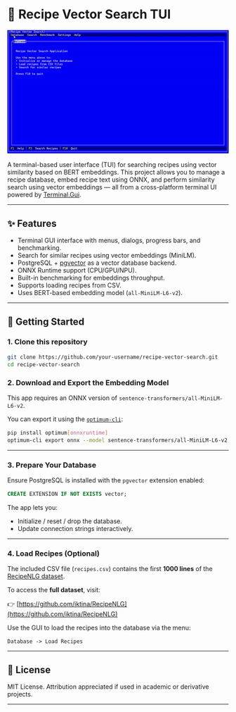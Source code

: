 # 🍲 Recipe Vector Search TUI

![Demo](demo.gif)

A terminal-based user interface (TUI) for searching recipes using vector similarity based on BERT embeddings. This project allows you to manage a recipe database, embed recipe text using ONNX, and perform similarity search using vector embeddings — all from a cross-platform terminal UI powered by [Terminal.Gui](https://github.com/gui-cs/Terminal.Gui).

---

## ✨ Features

- Terminal GUI interface with menus, dialogs, progress bars, and benchmarking.
- Search for similar recipes using vector embeddings (MiniLM).
- PostgreSQL + [pgvector](https://github.com/pgvector/pgvector) as a vector database backend.
- ONNX Runtime support (CPU/GPU/NPU).
- Built-in benchmarking for embeddings throughput.
- Supports loading recipes from CSV.
- Uses BERT-based embedding model (`all-MiniLM-L6-v2`).

---

## 🚀 Getting Started

### 1. Clone this repository

```bash
git clone https://github.com/your-username/recipe-vector-search.git
cd recipe-vector-search
````

### 2. Download and Export the Embedding Model

This app requires an ONNX version of `sentence-transformers/all-MiniLM-L6-v2`.

You can export it using the [`optimum-cli`](https://huggingface.co/docs/optimum/cli/usage/export_onnx):

```bash
pip install optimum[onnxruntime]
optimum-cli export onnx --model sentence-transformers/all-MiniLM-L6-v2 minilm_onnx/
```

---

### 3. Prepare Your Database

Ensure PostgreSQL is installed with the `pgvector` extension enabled:

```sql
CREATE EXTENSION IF NOT EXISTS vector;
```

The app lets you:

* Initialize / reset / drop the database.
* Update connection strings interactively.

---

### 4. Load Recipes (Optional)

The included CSV file (`recipes.csv`) contains the first **1000 lines** of the [RecipeNLG dataset](https://github.com/iktina/RecipeNLG).

To access the **full dataset**, visit:

👉 [https://github.com/iktina/RecipeNLG](https://github.com/iktina/RecipeNLG)

Use the GUI to load the recipes into the database via the menu:

```
Database -> Load Recipes
```

---

## 📝 License

MIT License. Attribution appreciated if used in academic or derivative projects.

---

